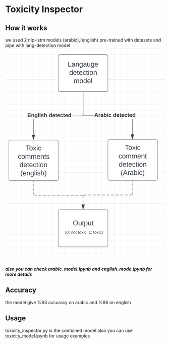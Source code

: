 # Toxicity Inspector

## How it works

we used 2 nlp-lstm models (arabic),(english) pre-trained with datasets and pipe with lang-detection model
![model diagram](https://github.com/MrRiybot/toxicity_inspector/blob/master/model_diagram.png)

##### also you can check arabic_model.ipynb and english_mode.ipynb for more details

## Accuracy
the model give %83 accuracy on arabic
and %96 on english

## Usage
toxicity_inspector.py is the combined model
also you can use toxicity_model.ipynb for usage examples
